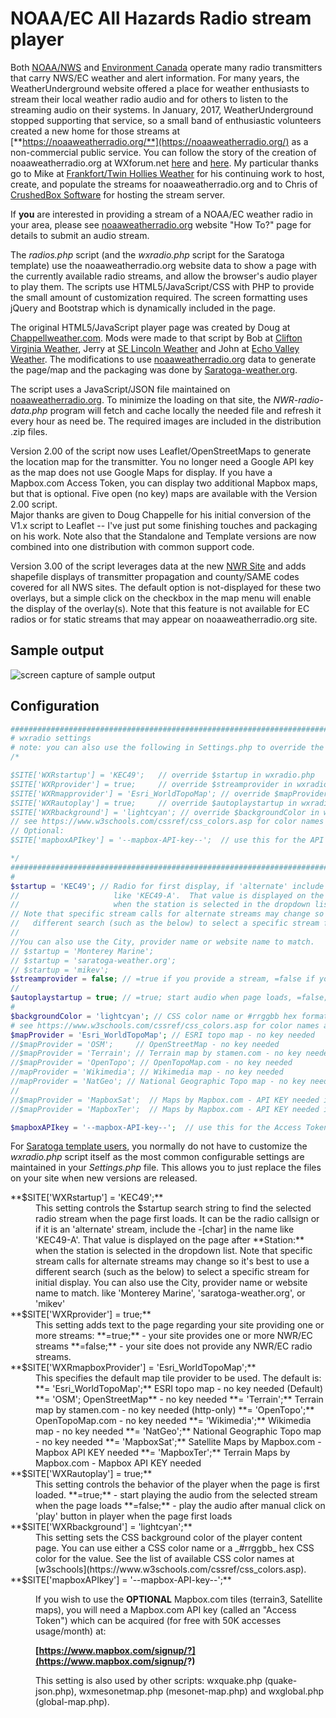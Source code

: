 # NOAA/EC All Hazards Radio stream player

Both [NOAA/NWS](https://www.weather.gov/nwr/) and [Environment Canada](https://www.ec.gc.ca/meteo-weather/default.asp?lang=En&n=792F2D20-1) operate many radio transmitters that carry NWS/EC weather and alert information. For many years, the WeatherUnderground website offered a place for weather enthusiasts to stream their local weather radio audio and for others to listen to the streaming audio on their systems. In January, 2017, WeatherUnderground stopped supporting that service, so a small band of enthusiastic volunteers created a new home for those streams at [**https://noaaweatherradio.org/**](https://noaaweatherradio.org/) as a non-commercial public service. You can follow the story of the creation of noaaweatherradio.org at WXforum.net [here](https://www.wxforum.net/index.php?topic=30900.0) and [here](https://www.wxforum.net/index.php?topic=31396.0). My particular thanks go to Mike at [Frankfort/Twin Hollies Weather](https://frankfortweather.us/) for his continuing work to host, create, and populate the streams for noaaweatherradio.org and to Chris of [CrushedBox Software](https://crushedboxsoftware.com/) for hosting the stream server.

If **you** are interested in providing a stream of a NOAA/EC weather radio in your area, please see [noaaweatherradio.org](https://noaaweatherradio.org/) website "How To?" page for details to submit an audio stream.

The _radios.php_ script (and the _wxradio.php_ script for the Saratoga template) use the noaaweatherradio.org website data to show a page with the currently available radio streams, and allow the browser's audio player to play them. The scripts use HTML5/JavaScript/CSS with PHP to provide the small amount of customization required. The screen formatting uses jQuery and Bootstrap which is dynamically included in the page.

The original HTML5/JavaScript player page was created by Doug at [Chappellweather.com](https://chappelleweather.com/). Mods were made to that script by Bob at [Clifton Virginia Weather](https://cliftonvaweather.com/), Jerry at [SE Lincoln Weather](https://www.gwwilkins.org/) and John at [Echo Valley Weather](https://salineweather.com/). The modifications to use [noaaweatherradio.org](https://noaaweatherradio.org/) data to generate the page/map and the packaging was done by [Saratoga-weather.org](https://saratoga-weather.org/).

The script uses a JavaScript/JSON file maintained on [noaaweatherradio.org](https://noaaweatherradio.org/). To minimize the loading on that site, the _NWR-radio-data.php_ program will fetch and cache locally the needed file and refresh it every hour as need be. The required images are included in the distribution .zip files.

Version 2.00 of the script now uses Leaflet/OpenStreetMaps to generate the location map for the transmitter. You no longer need a Google API key as the map does not use Google Maps for display. If you have a Mapbox.com Access Token, you can display two additional Mapbox maps, but that is optional. Five open (no key) maps are available with the Version 2.00 script.  
Major thanks are given to Doug Chappelle for his initial conversion of the V1.x script to Leaflet -- I've just put some finishing touches and packaging on his work. Note also that the Standalone and Template versions are now combined into one distribution with common support code.

Version 3.00 of the script leverages data at the new [NWR Site](https://www.weather.gov/nwr/) and adds shapefile displays of
transmitter propagation and county/SAME codes covered for all NWS sites.  The default option is not-displayed for these two overlays,
but a simple click on the checkbox in the map menu will enable the display of the overlay(s).
Note that this feature is not available for EC radios or for static streams that may appear on noaaweatherradio.org site.
## Sample output

<img src="sample-output.png" alt="screen capture of sample output">

## Configuration

```php
############################################################################
# wxradio settings
# note: you can also use the following in Settings.php to override the below settings:
/*

$SITE['WXRstartup'] = 'KEC49';   // override $startup in wxradio.php
$SITE['WXRprovider'] = true;     // override $streamprovider in wxradio.php
$SITE['WXRmapprovider'] = 'Esri_WorldTopoMap'; // override $mapProvider in wxradio.php
$SITE['WXRautoplay'] = true;     // override $autoplaystartup in wxradio.php
$SITE['WXRbackground'] = 'lightcyan'; // override $backgroundColor in wxradio.php
// see https://www.w3schools.com/cssref/css_colors.asp for color names
// Optional:
$SITE['mapboxAPIkey'] = '--mapbox-API-key--';  // use this for the API key to MapBox

*/
############################################################################
#
$startup = 'KEC49'; // Radio for first display, if 'alternate' include the -[char] in the name
//                     like 'KEC49-A'.  That value is displayed on the page after Station:
//                     when the station is selected in the dropdown list.
// Note that specific stream calls for alternate streams may change so it's best to use a
//   different search (such as the below) to select a specific stream for initial display.
//
//You can also use the City, provider name or website name to match.
// $startup = 'Monterey Marine';
// $startup = 'saratoga-weather.org';
// $startup = 'mikev';
$streamprovider = false; // =true if you provide a stream, =false if you don't provide a stream
//
$autoplaystartup = true; // =true; start audio when page loads, =false; no autoplay on page load
#
$backgroundColor = 'lightcyan'; // CSS color name or #rrggbb hex format style for overall player
# see https://www.w3schools.com/cssref/css_colors.asp for color names and hex codes
$mapProvider = 'Esri_WorldTopoMap'; // ESRI topo map - no key needed
//$mapProvider = 'OSM';     // OpenStreetMap - no key needed
//$mapProvider = 'Terrain'; // Terrain map by stamen.com - no key needed (http only)
//$mapProvider = 'OpenTopo'; // OpenTopoMap.com - no key needed
//mapProvider = 'Wikimedia'; // Wikimedia map - no key needed
//mapProvider = 'NatGeo'; // National Geographic Topo map - no key needed
//
//$mapProvider = 'MapboxSat';  // Maps by Mapbox.com - API KEY needed in $mapboxAPIkey
//$mapProvider = 'MapboxTer';  // Maps by Mapbox.com - API KEY needed in $mapboxAPIkey

$mapboxAPIkey = '--mapbox-API-key--';  // use this for the Access Token (API key) to MapBox
```

For [Saratoga template users](https://saratoga-weather.org/wxtemplates/index.php), you normally do not have to customize the _wxradio.php_ script itself as the most common configurable settings are maintained in your _Settings.php_ file. This allows you to just replace the files on your site when new versions are released.

<dl>

<dt>**$SITE['WXRstartup'] = 'KEC49';**</dt>

<dd>This setting controls the $startup search string to find the selected radio stream when the page first loads.  
It can be the radio callsign or if it is an 'alternate' stream, include the -[char] in the name like 'KEC49-A'. That value is displayed on the page after **Station:** when the station is selected in the dropdown list.  
Note that specific stream calls for alternate streams may change so it's best to use a different search (such as the below) to select a specific stream for initial display. You can also use the City, provider name or website name to match. like  
'Monterey Marine', 'saratoga-weather.org', or 'mikev'  
</dd>

<dt>**$SITE['WXRprovider'] = true;**</dt>

<dd>This setting adds text to the page regarding your site providing one or more streams:  
**=true;** - your site provides one or more NWR/EC streams  
**=false;** - your site does not provide any NWR/EC radio streams.</dd>

<dt>**$SITE['WXRmapboxProvider'] = 'Esri_WorldTopoMap';**</dt>

<dd>This specifies the default map tile provider to be used. The default is:  
**= 'Esri_WorldTopoMap';** ESRI topo map - no key needed (Default)  
**= 'OSM'; OpenStreetMap** - no key needed  
**= 'Terrain';** Terrain map by stamen.com - no key needed (http-only) 
**= 'OpenTopo';** OpenTopoMap.com - no key needed  
**= 'Wikimedia';** Wikimedia map - no key needed  
**= 'NatGeo';** National Geographic Topo map - no key needed  
**= 'MapboxSat';** Satellite Maps by Mapbox.com - Mapbox API KEY needed  
**= 'MapboxTer';** Terrain Maps by Mapbox.com - Mapbox API KEY needed</dd>

<dt>**$SITE['WXRautoplay'] = true;**</dt>

<dd>This setting controls the behavior of the player when the page is first loaded.  
**=true;** - start playing the audio from the selected stream when the page loads  
**=false;** - play the audio after manual click on 'play' button in player when the page first loads</dd>

<dt>**$SITE['WXRbackground'] = 'lightcyan';**</dt>

<dd>This setting sets the CSS background color of the player content page. You can use either a CSS color name or a _#rrggbb_ hex CSS color for the value. See the list of available CSS color names at [w3schools](https://www.w3schools.com/cssref/css_colors.asp).</dd>

<dt>**$SITE['mapboxAPIkey'] = '--mapbox-API-key--';**</dt>

<dd>

If you wish to use the **OPTIONAL** Mapbox.com tiles (terrain3, Satellite maps), you will need a Mapbox.com API key (called an "Access Token") which can be acquired (for free with 50K accesses usage/month) at:

**[https://www.mapbox.com/signup/?](https://www.mapbox.com/signup/?)**  

This setting is also used by other scripts: wxquake.php (quake-json.php), wxmesonetmap.php (mesonet-map.php) and wxglobal.php (global-map.php).
</dd>
</dl>

